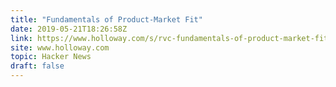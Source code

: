 ```yaml
---
title: "Fundamentals of Product-Market Fit"
date: 2019-05-21T18:26:58Z
link: https://www.holloway.com/s/rvc-fundamentals-of-product-market-fit?utm_medium=RSS&utm_source=hune
site: www.holloway.com
topic: Hacker News
draft: false
---
```

